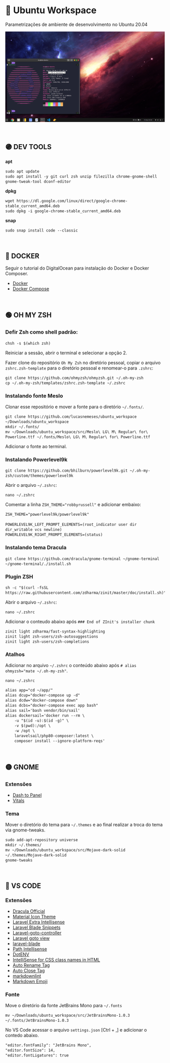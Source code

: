 # :rocket: Ubuntu Workspace

Parametrizações de ambiente de desenvolvimento no Ubuntu 20.04

![print](src/print.png)

<br>

## :purple_circle: DEV TOOLS

**apt**

```
sudo apt update
sudo apt install -y git curl zsh unzip filezilla chrome-gnome-shell gnome-tweak-tool dconf-editor
```

**dpkg**

```
wget https://dl.google.com/linux/direct/google-chrome-stable_current_amd64.deb
sudo dpkg -i google-chrome-stable_current_amd64.deb
```

**snap**

```
sudo snap install code --classic
```

<br>

## :large_blue_circle: DOCKER

Seguir o tutorial do DigitalOcean para instalação do Docker e Docker Composer.
- [Docker](https://www.digitalocean.com/community/tutorials/how-to-install-and-use-docker-compose-on-ubuntu-20-04-pt)
- [Docker Compose](https://www.digitalocean.com/community/tutorials/how-to-install-and-use-docker-compose-on-ubuntu-20-04-pt)

<br>

## :green_circle: OH MY ZSH

### Defir Zsh como shell padrão:

```shell
chsh -s $(which zsh)
```

Reiniciar a sessão, abrir o terminal e selecionar a opção 2.

Fazer clone do repositório `Oh My Zsh` no diretório pessoal, copiar o arquivo `zshrc.zsh-template` para o diretório pessoal e renomear-o para `.zshrc`:

```shell
git clone https://github.com/ohmyzsh/ohmyzsh.git ~/.oh-my-zsh
cp ~/.oh-my-zsh/templates/zshrc.zsh-template ~/.zshrc
```

### Instalando fonte Meslo

Clonar esse repositório e mover a fonte para o diretório `~/.fonts/`.

```shell
git clone https://github.com/lucasnemeses/ubuntu_workspace ~/Downloads/ubuntu_workspace
mkdir ~/.fonts/
mv ~/Downloads/ubuntu_workspace/src/Meslo\ LG\ M\ Regular\ for\ Powerline.ttf ~/.fonts/Meslo\ LG\ M\ Regular\ for\ Powerline.ttf
```

Adicionar o fonte ao terminal.

### Instalando Powerlevel9k

```shell
git clone https://github.com/bhilburn/powerlevel9k.git ~/.oh-my-zsh/custom/themes/powerlevel9k
```

Abrir o arquivo `~/.zshrc`:

```
nano ~/.zshrc
```

Comentar a linha `ZSH_THEME="robbyrussell"` e adicionar embaixo:

```
ZSH_THEME="powerlevel9k/powerlevel9k"

POWERLEVEL9K_LEFT_PROMPT_ELEMENTS=(root_indicator user dir dir_writable vcs newline)
POWERLEVEL9K_RIGHT_PROMPT_ELEMENTS=(status)
```

### Instalando tema Dracula

```shell
git clone https://github.com/dracula/gnome-terminal ~/gnome-terminal
~/gnome-terminal/./install.sh
```

### Plugin ZSH

```shell
sh -c "$(curl -fsSL https://raw.githubusercontent.com/zdharma/zinit/master/doc/install.sh)"
```

Abrir o arquivo `~/.zshrc`:

```shell
nano ~/.zshrc
```

Adicionar o conteudo abaixo após `### End of ZInit's installer chunk`

```
zinit light zdharma/fast-syntax-highlighting
zinit light zsh-users/zsh-autosuggestions
zinit light zsh-users/zsh-completions
```

### Atalhos

Adicionar no arquivo `~/.zshrc` o conteúdo abaixo após `# alias ohmyzsh="mate ~/.oh-my-zsh"`.

```shell
nano ~/.zshrc
```

```
alias app="cd ~/app/"
alias dcup="docker-compose up -d"
alias dcdw="docker-compose down"
alias dcbs="docker-compose exec app bash"
alias sail='bash vendor/bin/sail'
alias dockersail='docker run --rm \
    -u "$(id -u):$(id -g)" \
    -v $(pwd):/opt \
    -w /opt \
    laravelsail/php80-composer:latest \
    composer install --ignore-platform-reqs'
```

<br>

## :yellow_circle: GNOME

### Extensões

- [Dash to Panel](https://extensions.gnome.org/extension/1160/dash-to-panel/)
- [Vitals](https://extensions.gnome.org/extension/1460/vitals/)

### Tema

Mover o diretório do tema para `~/.themes` e ao final realizar a troca do tema via gnome-tweaks.

```shell
sudo add-apt-repository universe
mkdir ~/.themes/
mv ~/Downloads/ubuntu_workspace/src/Mojave-dark-solid ~/.themes/Mojave-dark-solid
gnome-tweaks
```

<br>

## :red_circle: VS CODE

### Extensões

- [Dracula Official](https://marketplace.visualstudio.com/items?itemName=dracula-theme.theme-dracula)
- [Material Icon Theme](https://marketplace.visualstudio.com/items?itemName=PKief.material-icon-theme)
- [Laravel Extra Intellisense](https://marketplace.visualstudio.com/items?itemName=amiralizadeh9480.laravel-extra-intellisense)
- [Laravel Blade Snippets](https://marketplace.visualstudio.com/items?itemName=onecentlin.laravel-blade)
- [Laravel-goto-controller](https://marketplace.visualstudio.com/items?itemName=stef-k.laravel-goto-controller)
- [Laravel goto view](https://marketplace.visualstudio.com/items?itemName=codingyu.laravel-goto-view)
- [laravel-blade](https://marketplace.visualstudio.com/items?itemName=cjhowe7.laravel-blade)
- [Path Intellisense](https://marketplace.visualstudio.com/items?itemName=christian-kohler.path-intellisense)
- [DotENV](https://marketplace.visualstudio.com/items?itemName=mikestead.dotenv)
- [IntelliSense for CSS class names in HTML](https://marketplace.visualstudio.com/items?itemName=Zignd.html-css-class-completion)
- [Auto Rename Tag](https://marketplace.visualstudio.com/items?itemName=formulahendry.auto-rename-tag)
- [Auto Close Tag](https://marketplace.visualstudio.com/items?itemName=formulahendry.auto-close-tag)
- [markdownlint](https://marketplace.visualstudio.com/items?itemName=DavidAnson.vscode-markdownlint)
- [Markdown Emoji](https://marketplace.visualstudio.com/items?itemName=bierner.markdown-emoji)

### Fonte

Move o diretório da fonte JetBrains Mono para `~/.fonts`

```
mv ~/Downloads/ubuntu_workspace/src/JetBrainsMono-1.0.3 ~/.fonts/JetBrainsMono-1.0.3
```

No VS Code acessar o arquivo `settings.json` [Ctrl + ,] e adicionar o contedo abaixo.

```
"editor.fontFamily": "JetBrains Mono",
"editor.fontSize": 14,
"editor.fontLigatures": true
```
